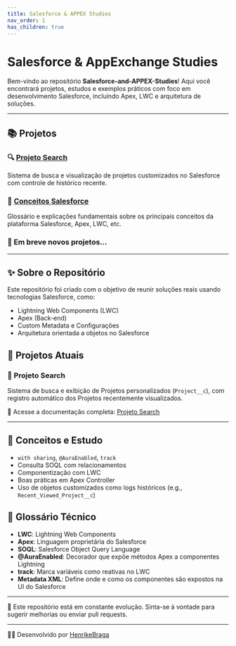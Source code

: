 ```yaml
---
title: Salesforce & APPEX Studies
nav_order: 1
has_children: true
---
```


# Salesforce & AppExchange Studies

Bem-vindo ao repositório **Salesforce-and-APPEX-Studies**! Aqui você encontrará projetos, estudos e exemplos práticos com foco em desenvolvimento Salesforce, incluindo Apex, LWC e arquitetura de soluções.

---

## 📚 Projetos

### 🔍 [Projeto Search](./docs/searchProject.md)
Sistema de busca e visualização de projetos customizados no Salesforce com controle de histórico recente.

### 🧠 [Conceitos Salesforce](./docs/conceitosSalesforce.md)
Glossário e explicações fundamentais sobre os principais conceitos da plataforma Salesforce, Apex, LWC, etc.

### 🚧 Em breve novos projetos...

---

## ✨ Sobre o Repositório

Este repositório foi criado com o objetivo de reunir soluções reais usando tecnologias Salesforce, como:
- Lightning Web Components (LWC)
- Apex (Back-end)
- Custom Metadata e Configurações
- Arquitetura orientada a objetos no Salesforce

## 🚀 Projetos Atuais

### 📌 Projeto Search
Sistema de busca e exibição de Projetos personalizados (`Project__c`), com registro automático dos Projetos recentemente visualizados.

🔗 Acesse a documentação completa: [Projeto Search](./ProjetoSearch.md)

---

## 🧠 Conceitos e Estudo
- `with sharing`, `@AuraEnabled`, `track`
- Consulta SOQL com relacionamentos
- Componentização com LWC
- Boas práticas em Apex Controller
- Uso de objetos customizados como logs históricos (e.g., `Recent_Viewed_Project__c`)

## 📘 Glossário Técnico
- **LWC**: Lightning Web Components
- **Apex**: Linguagem proprietária do Salesforce
- **SOQL**: Salesforce Object Query Language
- **@AuraEnabled**: Decorador que expõe métodos Apex a componentes Lightning
- **track**: Marca variáveis como reativas no LWC
- **Metadata XML**: Define onde e como os componentes são expostos na UI do Salesforce

---

📌 Este repositório está em constante evolução. Sinta-se à vontade para sugerir melhorias ou enviar pull requests.

---

🧑‍💻 Desenvolvido por [HenrikeBraga](https://github.com/HenrikeBraga)


